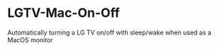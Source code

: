 # LGTV-Mac-On-Off
Automatically turning a LG TV on/off with sleep/wake when used as a MacOS monitor 
